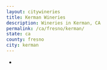 ```yaml
---
layout: citywineries
title: Kerman Wineries
description: Wineries in Kerman, CA
permalink: /ca/fresno/kerman/
state: ca
county: fresno
city: kerman
---
```

-
